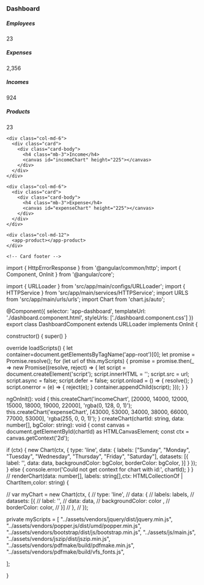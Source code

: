 <div class="card">
  <!-- Card header -->
  <div class="card-header border-0">
    <h3 class="mb-0">Dashboard</h3>
  </div>
  <!-- Light table -->

  <div class="row">
    <div class="col-xl-3 col-md-6">
      <div class="card card-stats">
        <!-- Card body -->
        <div class="card-body">
          <div class="row">
            <div class="col">
              <h5 class="card-title text-uppercase text-muted mb-0">
                Employees
              </h5>
              <span class="h2 font-weight-bold mb-0">23</span>
            </div>
            <div class="col-auto">
              <div
                class="
                  icon icon-shape
                  bg-gradient-red
                  text-white
                  rounded-circle
                  shadow
                "
              >
                <i class="ni ni-active-40"></i>
              </div>
            </div>
          </div>
        </div>
      </div>
    </div>
    <div class="col-xl-3 col-md-6">
      <div class="card card-stats">
        <!-- Card body -->
        <div class="card-body">
          <div class="row">
            <div class="col">
              <h5 class="card-title text-uppercase text-muted mb-0">
                Expenses
              </h5>
              <span class="h2 font-weight-bold mb-0">2,356</span>
            </div>
            <div class="col-auto">
              <div
                class="
                  icon icon-shape
                  bg-gradient-orange
                  text-white
                  rounded-circle
                  shadow
                "
              >
                <i class="ni ni-chart-pie-35"></i>
              </div>
            </div>
          </div>
        </div>
      </div>
    </div>
    <div class="col-xl-3 col-md-6">
      <div class="card card-stats">
        <!-- Card body -->
        <div class="card-body">
          <div class="row">
            <div class="col">
              <h5 class="card-title text-uppercase text-muted mb-0">Incomes</h5>
              <span class="h2 font-weight-bold mb-0">924</span>
            </div>
            <div class="col-auto">
              <div
                class="
                  icon icon-shape
                  bg-gradient-green
                  text-white
                  rounded-circle
                  shadow
                "
              >
                <i class="ni ni-money-coins"></i>
              </div>
            </div>
          </div>
        </div>
      </div>
    </div>
    <div class="col-xl-3 col-md-6">
      <div class="card card-stats">
        <!-- Card body -->
        <div class="card-body">
          <div class="row">
            <div class="col">
              <h5 class="card-title text-uppercase text-muted mb-0">
                Products
              </h5>
              <span class="h2 font-weight-bold mb-0">23</span>
            </div>
            <div class="col-auto">
              <div
                class="
                  icon icon-shape
                  bg-gradient-info
                  text-white
                  rounded-circle
                  shadow
                "
              >
                <i class="ni ni-chart-bar-32"></i>
              </div>
            </div>
          </div>
        </div>
      </div>
    </div>

    <div class="col-md-6">
      <div class="card">
        <div class="card-body">
          <h4 class="mb-3">Income</h4>
          <canvas id="incomeChart" height="225"></canvas>
        </div>
      </div>
    </div>
    
    <div class="col-md-6">
      <div class="card">
        <div class="card-body">
          <h4 class="mb-3">Expense</h4>
          <canvas id="expenseChart" height="225"></canvas>
        </div>
      </div>
    </div>

    <div class="col-md-12">
      <app-product></app-product>
    </div>

    <!-- Card footer -->
  </div>
</div>



import { HttpErrorResponse } from '@angular/common/http';
import { Component, OnInit } from '@angular/core';

import { URLLoader } from 'src/app/main/configs/URLLoader';
import { HTTPService } from 'src/app/main/services/HTTPService';
import URLS from 'src/app/main/urls/urls';
import Chart from 'chart.js/auto';

@Component({
  selector: 'app-dashboard',
  templateUrl: './dashboard.component.html',
  styleUrls: ['./dashboard.component.css']
})
export class DashboardComponent  extends URLLoader implements OnInit {
  

  constructor() { 
    super()
  }

 override loadScripts() {
    let container=document.getElementsByTagName('app-root')[0];
    let promise = Promise.resolve();
    for (let url of this.myScripts) {
        promise = promise.then(_ => new Promise((resolve, reject) => {
            let script = document.createElement('script');
            script.innerHTML = '';
            script.src = url;
            script.async = false;
            script.defer = false;
            script.onload = () => { resolve(); }
            script.onerror = (e) => { reject(e); }
            container.appendChild(script);
        }));
    }
}
  

ngOnInit(): void {
  this.createChart('incomeChart', [20000, 14000, 12000, 15000, 18000, 19000, 22000], 'rgba(0, 128, 0, 1)');
  this.createChart('expenseChart', [43000, 53000, 34000, 38000, 66000, 77000, 53000], 'rgba(255, 0, 0, 1)');
}
createChart(chartId: string, data: number[], bgColor: string): void {
  const canvas = document.getElementById(chartId) as HTMLCanvasElement;
  const ctx = canvas.getContext('2d');

  if (ctx) {
    new Chart(ctx, {
      type: 'line',
      data: {
        labels: ["Sunday", "Monday", "Tuesday", "Wednesday", "Thursday", "Friday", "Saturday"],
        datasets: [{
          label: '',
          data: data,
          backgroundColor: bgColor,
          borderColor: bgColor,
        }]
      }
    });
  } else {
    console.error('Could not get context for chart with id:', chartId);
  }
}
//  renderChart(data: number[], labels: string[],ctx: HTMLCollectionOf<any> | ChartItem,color: string) {
 
 
//   var myChart = new Chart(ctx, {
//       type: 'line',
//       data: {
//           labels: labels,
//           datasets: [{
//               label: '',
//               data: data,
//               backgroundColor: color ,
//               borderColor: color,
//           }]
//       },
//   });

























private myScripts = [
  "../assets/vendors/jquery/dist/jquery.min.js",
  "../assets/vendors/popper.js/dist/umd/popper.min.js",
  "../assets/vendors/bootstrap/dist/js/bootstrap.min.js",
  "../assets/js/main.js",
  "../assets/vendors/jszip/dist/jszip.min.js",
  "../assets/vendors/pdfmake/build/pdfmake.min.js",
  "../assets/vendors/pdfmake/build/vfs_fonts.js",
  
  
];

}
